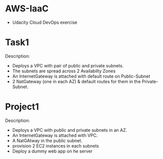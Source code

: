 # AWS-IaaC
- Udacity Cloud DevOps exercise

# Task1
Description: 
  - Deploys a VPC with pair of public and private subnets.
  - The subnets are spread across 2 Availabilty Zones
  - An InternetGateway is attached with default route on Public-Subnet
  - 2 NatGateway (one in each AZ) & default routes for them in the Private-Subnet.

# Project1
Description: 
  - Deploys a VPC with public and private subnets in an AZ.
  - An InternetGateway is attached with VPC.
  - A NatGAtway in the public subnet.
  - provision 2 EC2 instances in each subnets
  - Deploy a dummy web app on he server